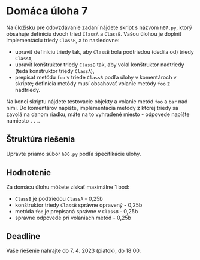 # Domáca úloha 7
Na úložisku pre odovzdávanie zadaní nájdete skript s názvom `h07.py`, ktorý obsahuje definíciu dvoch tried `ClassA` a `ClassB`. Vašou úlohou je doplniť implementáciu triedy `ClassB`, a to nasledovne:

* upraviť definíciu triedy tak, aby `ClassB` bola podtriedou (dedila od) triedy `ClassA`,
* upraviť konštruktor triedy `ClassB` tak, aby volal konštruktor nadtriedy (teda konštruktor triedy `ClassA`),
* prepísať metódu `foo` v triede `ClassB` podľa úlohy v komentároch v skripte; definícia metódy musí obsahovať volanie metódy `foo` z nadtriedy.

Na konci skriptu nájdete testovacie objekty a volanie metód `foo` a `bar` nad nimi. Do komentárov napíšte, implementácia metódy z ktorej triedy sa zavolá na danom riadku, máte na to vyhradené miesto - odpovede napíšte namiesto `...`.

## Štruktúra riešenia
Upravte priamo súbor `h06.py` podľa špecifikácie úlohy.

## Hodnotenie
Za domácu úlohu môžete získať maximálne 1 bod:

* `ClassB` je podtriedou `ClassA` - 0,25b
* konštruktor triedy `ClassB` správne opravený - 0,25b
* metóda `foo` je prepísaná správne v `ClassB` - 0,25b
* správne odpovede pri volaniach metód - 0,25b

## Deadline
Vaše riešenie nahrajte do 7. 4. 2023 (piatok), do 18:00.
